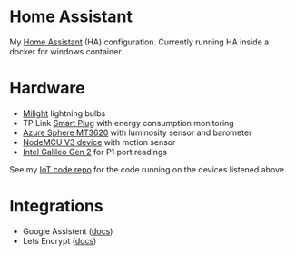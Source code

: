 # Home Assistant

My [Home Assistant](https://www.home-assistant.io/) (HA) configuration. Currently running HA inside a docker for windows container.

# Hardware

- [Milight](https://www.milight.com/) lightning bulbs
- TP Link [Smart Plug](https://www.tp-link.com/en/home-networking/smart-plug/hs110/) with energy consumption monitoring
- [Azure Sphere MT3620](https://www.avnet.com/shop/us/products/avnet-engineering-services/aes-ms-mt3620-sk-g-3074457345636825680/) with luminosity sensor and barometer
- [NodeMCU V3 device](https://www.instructables.com/id/Getting-Started-With-ESP8266LiLon-NodeMCU-V3Flashi/) with motion sensor
- [Intel Galileo Gen 2](https://www.arduino.cc/en/ArduinoCertified/IntelGalileoGen2) for P1 port readings

See my [IoT code repo](https://github.com/Expecho/IoT) for the code running on the devices listened above.

# Integrations

- Google Assistent ([docs](https://www.home-assistant.io/integrations/google_assistant/))
- Lets Encrypt ([docs](https://www.home-assistant.io/docs/ecosystem/certificates/lets_encrypt/))
